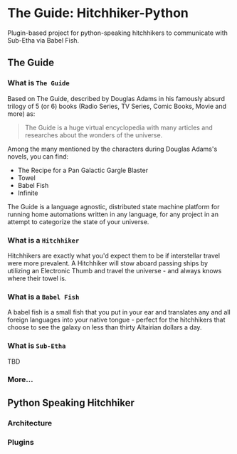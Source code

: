# The Guide: Hitchhiker-Python
Plugin-based project for python-speaking hitchhikers to communicate with Sub-Etha via Babel Fish.

## The Guide
### What is `The Guide`
Based on The Guide, described by Douglas Adams in his famously absurd trilogy of 5 (or 6) books (Radio Series, TV Series, Comic Books, Movie and more) as:
> The Guide is a huge virtual encyclopedia with many articles and researches about the wonders of the universe.  

Among the many mentioned by the characters during Douglas Adams's novels, you can find:  
* The Recipe for a Pan Galactic Gargle Blaster  
* Towel  
* Babel Fish  
* Infinite  

The Guide is a language agnostic, distributed state machine platform for running home automations written in any language, for any project in an attempt to categorize the state of your universe.

### What is a `Hitchhiker`
Hitchhikers are exactly what you'd expect them to be if interstellar travel were more prevalent. A Hitchhiker will stow aboard passing ships by utilizing an Electronic Thumb and travel the universe - and always knows where their towel is.

### What is a `Babel Fish`
A babel fish is a small fish that you put in your ear and translates any and all foreign languages into your native tongue - perfect for the hitchhikers that choose to see the galaxy on less than thirty Altairian dollars a day.

### What is `Sub-Etha`
TBD

### More...

## Python Speaking Hitchhiker

### Architecture

### Plugins

###



 


